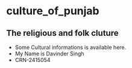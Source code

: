 # culture_of_punjab

## The religious and folk cluture

* Some Cultural informations is available here.
* My Name is Davinder Singh
* CRN-2415054
